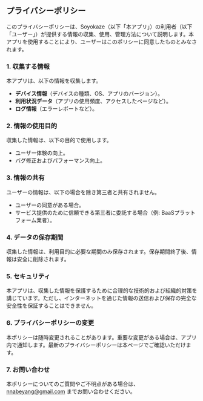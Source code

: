 ## プライバシーポリシー

このプライバシーポリシーは、Soyokaze（以下「本アプリ」）の利用者（以下「ユーザー」）が提供する情報の収集、使用、管理方法について説明します。本アプリを使用することにより、ユーザーはこのポリシーに同意したものとみなされます。

### 1. 収集する情報
本アプリは、以下の情報を収集します。

- **デバイス情報**（デバイスの種類、OS、アプリのバージョン）。
- **利用状況データ**（アプリの使用頻度、アクセスしたページなど）。
- **ログ情報**（エラーレポートなど）。

### 2. 情報の使用目的
収集した情報は、以下の目的で使用します。

- ユーザー体験の向上。
- バグ修正およびパフォーマンス向上。

### 3. 情報の共有
ユーザーの情報は、以下の場合を除き第三者と共有されません。

- ユーザーの同意がある場合。
- サービス提供のために信頼できる第三者に委託する場合（例: BaaSプラットフォーム業者）。

### 4. データの保存期間
収集した情報は、利用目的に必要な期間のみ保存されます。保存期間終了後、情報は安全に削除されます。

### 5. セキュリティ
本アプリは、収集した情報を保護するために合理的な技術的および組織的対策を講じています。ただし、インターネットを通じた情報の送信および保存の完全な安全性を保証することはできません。

### 6. プライバシーポリシーの変更
本ポリシーは随時変更されることがあります。重要な変更がある場合は、アプリ内で通知します。最新のプライバシーポリシーは本ページでご確認いただけます。

### 7. お問い合わせ
本ポリシーについてのご質問やご不明点がある場合は、[nnabeyang@gmail.com](mailto:nnabeyang@gmail.com) までお問い合わせください。
